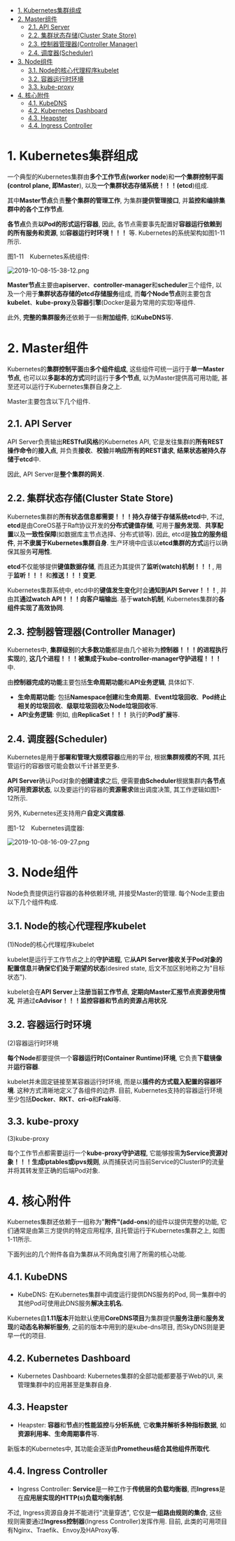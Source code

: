 
<!-- @import "[TOC]" {cmd="toc" depthFrom=1 depthTo=6 orderedList=false} -->

<!-- code_chunk_output -->

- [1. Kubernetes集群组成](#1-kubernetes集群组成)
- [2. Master组件](#2-master组件)
  - [2.1. API Server](#21-api-server)
  - [2.2. 集群状态存储(Cluster State Store)](#22-集群状态存储cluster-state-store)
  - [2.3. 控制器管理器(Controller Manager)](#23-控制器管理器controller-manager)
  - [2.4. 调度器(Scheduler)](#24-调度器scheduler)
- [3. Node组件](#3-node组件)
  - [3.1. Node的核心代理程序kubelet](#31-node的核心代理程序kubelet)
  - [3.2. 容器运行时环境](#32-容器运行时环境)
  - [3.3. kube-proxy](#33-kube-proxy)
- [4. 核心附件](#4-核心附件)
  - [4.1. KubeDNS](#41-kubedns)
  - [4.2. Kubernetes Dashboard](#42-kubernetes-dashboard)
  - [4.3. Heapster](#43-heapster)
  - [4.4. Ingress Controller](#44-ingress-controller)

<!-- /code_chunk_output -->

# 1. Kubernetes集群组成

一个典型的Kubernetes集群由**多个工作节点(worker node**)和**一个集群控制平面(control plane, 即Master**), 以及**一个集群状态存储系统！！！(etcd**)组成. 

其中**Master节点**负责**整个集群的管理工作**, 为集群**提供管理接口**, 并**监控和编排集群中的各个工作节点**. 

**各节点**负责**以Pod的形式运行容器**, 因此, 各节点需要事先配置好**容器运行依赖到的所有服务和资源**, 如**容器运行时环境！！！** 等. Kubernetes的系统架构如图1-11所示. 

图1-11　Kubernetes系统组件:

![2019-10-08-15-38-12.png](./images/2019-10-08-15-38-12.png)

**Master节点**主要由**apiserver**、**controller\-manager**和**scheduler**三个组件, 以及一个用于**集群状态存储的etcd存储服务**组成, 而**每个Node节点**则主要包含**kubelet**、**kube\-proxy**及**容器引擎**(Docker是最为常用的实现)等组件. 

此外, **完整的集群服务**还依赖于一些**附加组件**, 如**KubeDNS**等. 

# 2. Master组件

Kubernetes的**集群控制平面**由**多个组件组成**, 这些组件可统一运行于**单一Master节点**, 也可以以**多副本的方式**同时运行于**多个节点**, 以为Master提供高可用功能, 甚至还可以运行于Kubernetes集群自身之上. 

Master主要包含以下几个组件. 

## 2.1. API Server

API Server负责输出**RESTful风格**的Kubernetes API, 它是发往集群的**所有REST操作命令**的**接入点**, 并负责**接收**、**校验**并**响应所有的REST请求**, **结果状态被持久存储于etcd**中. 

因此, API Server是**整个集群的网关**. 

## 2.2. 集群状态存储(Cluster State Store)

Kubernetes集群的**所有状态信息都需要！！！持久存储于存储系统etcd**中, 不过, **etcd**是由CoreOS基于Raft协议开发的**分布式键值存储**, 可用于**服务发现**、**共享配置**以及**一致性保障**(如数据库主节点选择、分布式锁等). 因此, etcd是**独立的服务组件**, 并**不隶属于Kubernetes集群自身**. 生产环境中应该以**etcd集群的方式**运行以确保其服务**可用性**. 

**etcd**不仅能够提供**键值数据存储**, 而且还为其提供了**监听(watch)机制！！！**, 用于**监听！！！** 和**推送！！！变更**. 

Kubernetes集群系统中, etcd中的**键值发生变化**时会**通知到API Server！！！**, 并由其**通过watch API！！！向客户端输出**. 基于**watch机制**, Kubernetes集群的**各组件实现了高效协同**. 

## 2.3. 控制器管理器(Controller Manager)

Kubernetes中, **集群级别**的**大多数功能**都是由几个被称为**控制器！！！的进程执行实现**的, **这几个进程！！！被集成于kube\-controller\-manager守护进程！！！** 中. 

由**控制器完成的功能**主要包括**生命周期功能**和**API业务逻辑**, 具体如下. 

* **生命周期功能**: 包括**Namespace创建**和**生命周期**、**Event垃圾回收**、**Pod终止相关的垃圾回收**、**级联垃圾回收**及**Node垃圾回收**等. 
* **API业务逻辑**: 例如, 由**ReplicaSet！！！** 执行的**Pod扩展**等. 

## 2.4. 调度器(Scheduler)

Kubernetes是用于**部署和管理大规模容器**应用的平台, 根据**集群规模的不同**, 其托管运行的容器很可能会数以千计甚至更多. 

**API Server**确认Pod对象的**创建请求**之后, 便需要**由Scheduler**根据集群内**各节点的可用资源状态**, 以及要运行的容器的**资源需求**做出调度决策, 其工作逻辑如图1-12所示. 

另外, Kubernetes还支持用户**自定义调度器**. 

图1-12　Kubernetes调度器:

![2019-10-08-16-09-27.png](./images/2019-10-08-16-09-27.png)

# 3. Node组件

Node负责提供运行容器的各种依赖环境, 并接受Master的管理. 每个Node主要由以下几个组件构成. 

## 3.1. Node的核心代理程序kubelet

(1)Node的核心代理程序kubelet

kubelet是运行于工作节点之上的**守护进程**, 它**从API Server接收关于Pod对象的配置信息**并**确保它们处于期望的状态**(desired state, 后文不加区别地称之为"目标状态"). 

kubelet会在**API Server**上**注册当前工作节点**, **定期向Master汇报节点资源使用情况**, 并通过**cAdvisor！！！监控容器和节点的资源占用状况**. 

## 3.2. 容器运行时环境

(2)容器运行时环境

**每个Node**都要提供一个**容器运行时(Container Runtime)环境**, 它负责**下载镜像**并**运行容器**. 

kubelet并未固定链接至某容器运行时环境, 而是以**插件的方式载入配置的容器环境**. 这种方式清晰地定义了各组件的边界. 目前, Kubernetes支持的容器运行环境至少包括**Docker**、**RKT**、**cri\-o**和**Fraki**等. 

## 3.3. kube-proxy

(3)kube-proxy

每个工作节点都需要运行一个**kube-proxy守护进程**, 它能够按需**为Service资源对象！！！生成iptables或ipvs规则**, 从而捕获访问当前Service的ClusterIP的流量并将其转发至正确的后端Pod对象. 

# 4. 核心附件

Kubernetes集群还依赖于一组称为"**附件"(add\-ons**)的组件以提供完整的功能, 它们通常是由第三方提供的特定应用程序, 且托管运行于Kubernetes集群之上, 如图1-11所示. 

下面列出的几个附件各自为集群从不同角度引用了所需的核心功能. 

## 4.1. KubeDNS

* KubeDNS: 在Kubernetes集群中调度运行提供DNS服务的Pod, 同一集群中的其他Pod可使用此DNS服务**解决主机名**. 

Kubernetes自**1.11版本**开始默认使用**CoreDNS项目**为集群提供**服务注册**和**服务发现**的**动态名称解析服务**, 之前的版本中用到的是kube\-dns项目, 而SkyDNS则是更早一代的项目. 

## 4.2. Kubernetes Dashboard

* Kubernetes Dashboard: Kubernetes集群的全部功能都要基于Web的UI, 来管理集群中的应用甚至是集群自身. 

## 4.3. Heapster

* Heapster: **容器**和**节点**的**性能监控**与**分析系统**, 它**收集并解析多种指标数据**, 如**资源利用率**、**生命周期事件**等. 

新版本的Kubernetes中, 其功能会逐渐由**Prometheus结合其他组件所取代**. 

## 4.4. Ingress Controller

* Ingress Controller: **Service**是一种工作于**传统层的负载均衡器**, 而**Ingress**是在**应用层实现的HTTP(s)负载均衡机制**. 

不过, Ingress资源自身并不能进行"流量穿透", 它仅是**一组路由规则的集合**, 这些规则需要通过**Ingress控制器**(Ingress Controller)发挥作用. 目前, 此类的可用项目有Nginx、Traefik、Envoy及HAProxy等. 

